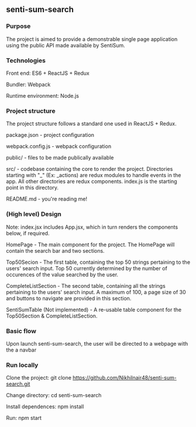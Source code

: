 ## senti-sum-search

### Purpose

The project is aimed to provide a demonstrable single page application using the public API made available by SentiSum.

### Technologies

Front end: ES6 + ReactJS + Redux

Bundler: Webpack

Runtime environment: Node.js

### Project structure

The project structure follows a standard one used in ReactJS + Redux.

package.json - project configuration

webpack.config.js - webpack configuration

public/ - files to be made publically available

src/ - codebase containing the core to render the project. Directories starting with "_" (Ex: _actions) are redux modules to handle events in the app. All other directories are redux components. index.js is the starting point in this directory.

README.md - you're reading me!

### (High level) Design

Note: index.jsx includes App.jsx, which in turn renders the components below, if required.

HomePage - The main component for the project. The HomePage will contain the search bar and two sections. 

Top50Secion - The first table, containing the top 50 strings pertaining to the users' search input. Top 50 currently determined by the number of occurences of the value searched by the user.

CompleteListSection - The second table, containing all the strings pertaining to the users' search input. A maximum of 100, a page size of 30 and buttons to navigate are provided in this section.

SentiSumTable (Not implemented) - A re-usable table component for the Top50Section & CompleteListSection.

### Basic flow

Upon launch senti-sum-search, the user will be directed to a webpage with the a navbar

### Run locally

Clone the project: git clone https://github.com/Nikhilnair48/senti-sum-search.git

Change directory: cd senti-sum-search

Install dependences: npm install

Run: npm start
